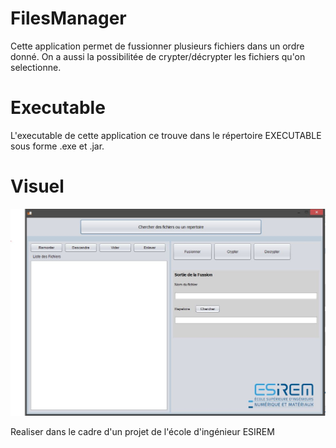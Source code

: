 # FilesManager
Cette application permet de fussionner plusieurs fichiers dans un ordre donné.
On a aussi la possibilitée de crypter/décrypter les fichiers qu'on selectionne.

# Executable
L'executable de cette application ce trouve dans le répertoire EXECUTABLE sous forme .exe et .jar.

# Visuel
![alt text](https://github.com/WyderSevrin/FilesManager/blob/master/interface.JPG?raw=true)

Realiser dans le cadre d'un projet de l'école d'ingénieur ESIREM 

